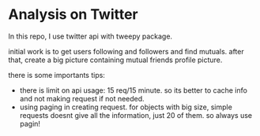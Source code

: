 # Analysis on Twitter

In this repo, I use twitter api with tweepy package.

initial work is to get users following and followers and find mutuals. after that, create a big picture containing mutual friends profile picture.

there is some importants tips:
* there is limit on api usage: 15 req/15 minute. so its better to cache info and not making request if not needed.
* using paging in creating request. for objects with big size, simple requests doesnt give all the information, just 20 of them. so always use pagin!